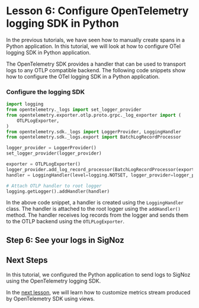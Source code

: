 # Lesson 6: Configure OpenTelemetry logging SDK in Python

In the previous tutorials, we have seen how to manually create spans in a Python application. In this tutorial, we will look at how to configure OTel logging SDK in Python application.

The OpenTelemetry SDK provides a handler that can be used to transport logs to any OTLP compatible backend. The following code snippets show how to configure the OTel logging SDK in a Python application.

### Configure the logging SDK

```python
import logging
from opentelemetry._logs import set_logger_provider
from opentelemetry.exporter.otlp.proto.grpc._log_exporter import (
    OTLPLogExporter,
)
from opentelemetry.sdk._logs import LoggerProvider, LoggingHandler
from opentelemetry.sdk._logs.export import BatchLogRecordProcessor

logger_provider = LoggerProvider()
set_logger_provider(logger_provider)

exporter = OTLPLogExporter()
logger_provider.add_log_record_processor(BatchLogRecordProcessor(exporter))
handler = LoggingHandler(level=logging.NOTSET, logger_provider=logger_provider)

# Attach OTLP handler to root logger
logging.getLogger().addHandler(handler)
```

In the above code snippet, a handler is created using the `LoggingHandler` class. The handler is attached to the root logger using the `addHandler()` method. The handler receives log records from the logger and sends them to the OTLP backend using the `OTLPLogExporter`.

## Step 6: See your logs in SigNoz

<screenshots showing exact logs that was created with manual instrumentation>

## Next Steps

In this tutorial, we configured the Python application to send logs to SigNoz using the OpenTelemetry logging SDK.

In the [next lesson](https://github.com/SigNoz/opentelemetry-python-example/tree/main/lesson-7), we will learn how to customize metrics stream produced by OpenTelemetry SDK using views.
